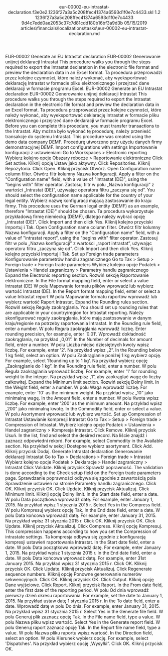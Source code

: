 <?xml version="1.0" encoding="UTF-8"?>
<xliff xmlns:logoport="urn:logoport:xliffeditor:xliff-extras:1.0" xmlns:xsi="http://www.w3.org/2001/XMLSchema-instance" xmlns="urn:oasis:names:tc:xliff:document:1.2" xmlns:xliffext="urn:microsoft:content:schema:xliffextensions" version="1.2" xsi:schemaLocation="urn:oasis:names:tc:xliff:document:1.2 xliff-core-1.2-transitional.xsd">
  <file datatype="xml" source-language="en-US" original="eur-00002-eu-intrastat-declaration.md" target-language="pl-PL">
    <header>
      <tool tool-company="Microsoft" tool-version="1.0-7889195" tool-name="mdxliff" tool-id="mdxliff"/>
      <xliffext:skl_file_name>eur-00002-eu-intrastat-declaration.f3e0e2.1236f27a3a5c208ffec41374a6593d1f0e7c4433.skl</xliffext:skl_file_name>
      <xliffext:version>1.2</xliffext:version>
      <xliffext:ms.openlocfilehash>1236f27a3a5c208ffec41374a6593d1f0e7c4433</xliffext:ms.openlocfilehash>
      <xliffext:ms.sourcegitcommit>9d4c7edd0ae2053c37c7d81cdd180b16bf3a9d3b</xliffext:ms.sourcegitcommit>
      <xliffext:ms.lasthandoff>05/15/2019</xliffext:ms.lasthandoff>
      <xliffext:ms.openlocfilepath>articles\financials\localizations\tasks\eur-00002-eu-intrastat-declaration.md</xliffext:ms.openlocfilepath>
    </header>
    <body>
      <group extype="content" id="content">
        <trans-unit xml:space="preserve" translate="yes" id="101" restype="x-metadata">
          <source>EUR-00002 Generate an EU Intrastat declaration</source>
        <target logoport:matchpercent="101" state="translated" state-qualifier="leveraged-tm">EUR-00002 Generowanie unijnej deklaracji Intrastat</target></trans-unit>
        <trans-unit xml:space="preserve" translate="yes" id="102" restype="x-metadata">
          <source>This procedure walks you through the steps required to export the Intrastat declaration in the electronic file format and preview the declaration data in an Excel format.</source>
        <target logoport:matchpercent="101" state="translated" state-qualifier="leveraged-tm">Ta procedura przeprowadzi przez kolejne czynności, które należy wykonać, aby wyeksportować deklarację Intrastat w formacie pliku elektronicznego i przejrzeć dane deklaracji w formacie programu Excel.</target></trans-unit>
        <trans-unit xml:space="preserve" translate="yes" id="103">
          <source>EUR-00002 Generate an EU Intrastat declaration</source>
        <target logoport:matchpercent="101" state="translated" state-qualifier="leveraged-tm">EUR-00002 Generowanie unijnej deklaracji Intrastat</target></trans-unit>
        <trans-unit xml:space="preserve" translate="yes" id="104">
          <source>This procedure walks you through the steps required to export the Intrastat declaration in the electronic file format and preview the declaration data in an Excel format.</source>
        <target logoport:matchpercent="101" state="translated" state-qualifier="leveraged-tm">Ta procedura przeprowadzi przez kolejne czynności, które należy wykonać, aby wyeksportować deklarację Intrastat w formacie pliku elektronicznego i przejrzeć dane deklaracji w formacie programu Excel.</target></trans-unit>
        <trans-unit xml:space="preserve" translate="yes" id="105">
          <source>Before you can complete this procedure, you must transfer transactions to the Intrastat.</source>
        <target logoport:matchpercent="101" state="translated" state-qualifier="leveraged-tm">Aby można było wykonać tę procedurę, należy przenieść transakcje do systemu Intrastat.</target></trans-unit>
        <trans-unit xml:space="preserve" translate="yes" id="106">
          <source>This procedure was created using the demo data company DEMF.</source>
        <target logoport:matchpercent="101" state="translated" state-qualifier="leveraged-tm">Procedurę utworzono przy użyciu danych firmy demonstracyjnej DEMF.</target></trans-unit>
        <trans-unit xml:space="preserve" translate="yes" id="107">
          <source>Import configurations with settings</source>
        <target logoport:matchpercent="101" state="translated" state-qualifier="leveraged-tm">Importowanie konfiguracji z ustawieniami</target></trans-unit>
        <trans-unit xml:space="preserve" translate="yes" id="108">
          <source>Go to Workspaces &gt; Electronic reporting</source>
        <target logoport:matchpercent="101" state="translated" state-qualifier="leveraged-tm">Wybierz kolejno opcje Obszary robocze &gt; Raportowanie elektroniczne</target></trans-unit>
        <trans-unit xml:space="preserve" translate="yes" id="109">
          <source>Click Set active.</source>
        <target logoport:matchpercent="101" state="translated" state-qualifier="leveraged-tm">Kliknij opcję Ustaw jako aktywny.</target></trans-unit>
        <trans-unit xml:space="preserve" translate="yes" id="110">
          <source>Click Repositories.</source>
        <target logoport:matchpercent="101" state="translated" state-qualifier="leveraged-tm">Kliknij Repozytoria.</target></trans-unit>
        <trans-unit xml:space="preserve" translate="yes" id="111">
          <source>Click Open.</source>
        <target logoport:matchpercent="101" state="translated" state-qualifier="leveraged-tm">Kliknij przycisk Otwórz.</target></trans-unit>
        <trans-unit xml:space="preserve" translate="yes" id="112">
          <source>Open Configuration name column filter.</source>
        <target logoport:matchpercent="101" state="translated" state-qualifier="leveraged-tm">Otwórz filtr kolumny Nazwa konfiguracji.</target></trans-unit>
        <trans-unit xml:space="preserve" translate="yes" id="113">
          <source>Apply a filter on the "Configuration name" field, with a value of "Intrastat (DE)", using the "begins with" filter operator.</source>
        <target logoport:matchpercent="101" state="translated" state-qualifier="leveraged-tm">Zastosuj filtr w polu „Nazwa konfiguracji” z wartości „Intrastat (DE)”, używając operatora filtru „zaczyna się od”.</target></trans-unit>
        <trans-unit xml:space="preserve" translate="yes" id="114">
          <source>You should select the configuration name applicable for the country of your legal entity.</source>
        <target logoport:matchpercent="101" state="translated" state-qualifier="leveraged-tm">Wybierz nazwę konfiguracji mającą zastosowanie do kraju firmy.</target></trans-unit>
        <trans-unit xml:space="preserve" translate="yes" id="115">
          <source>This procedure uses the German legal entity (DEMF) as an example, therefore "Intrastat (DE)" should be chosen.</source>
        <target logoport:matchpercent="101" state="translated" state-qualifier="leveraged-tm">Ta procedura wykorzystuje przykładową firmę niemiecką (DEMF), dlatego należy wybrać opcję „Intrastat (DE)”.</target></trans-unit>
        <trans-unit xml:space="preserve" translate="yes" id="116">
          <source>Click Import and then click Yes.</source>
        <target logoport:matchpercent="101" state="translated" state-qualifier="leveraged-tm">Kliknij kolejno przyciski Importuj i Tak.</target></trans-unit>
        <trans-unit xml:space="preserve" translate="yes" id="117">
          <source>Open Configuration name column filter.</source>
        <target logoport:matchpercent="101" state="translated" state-qualifier="leveraged-tm">Otwórz filtr kolumny Nazwa konfiguracji.</target></trans-unit>
        <trans-unit xml:space="preserve" translate="yes" id="118">
          <source>Apply a filter on the "Configuration name" field, with a value of "intrastat report", using the "begins with" filter operator.</source>
        <target logoport:matchpercent="101" state="translated" state-qualifier="leveraged-tm">Zastosuj filtr w polu „Nazwa konfiguracji” z wartości „raport intrastat”, używając operatora filtru „zaczyna się od”.</target></trans-unit>
        <trans-unit xml:space="preserve" translate="yes" id="119">
          <source>Click Import and then click Yes.</source>
        <target logoport:matchpercent="101" state="translated" state-qualifier="leveraged-tm">Kliknij kolejno przyciski Importuj i Tak.</target></trans-unit>
        <trans-unit xml:space="preserve" translate="yes" id="120">
          <source>Set up Foreign trade parameters</source>
        <target logoport:matchpercent="101" state="translated" state-qualifier="leveraged-tm">Konfigurowanie parametrów handlu zagranicznego</target></trans-unit>
        <trans-unit xml:space="preserve" translate="yes" id="121">
          <source>Go to Tax &gt; Setup &gt; Foreign trade &gt; Foreign trade parameters</source>
        <target logoport:matchpercent="101" state="translated" state-qualifier="leveraged-tm">Wybierz kolejno opcje Podatek &gt; Ustawienia &gt; Handel zagraniczny &gt; Parametry handlu zagranicznego</target></trans-unit>
        <trans-unit xml:space="preserve" translate="yes" id="122">
          <source>Expand the Electronic reporting section.</source>
        <target logoport:matchpercent="101" state="translated" state-qualifier="leveraged-tm">Rozwiń sekcję Raportowanie elektroniczne.</target></trans-unit>
        <trans-unit xml:space="preserve" translate="yes" id="123">
          <source>In the File format mapping field, enter or select a value Intrastat (DE)</source>
        <target logoport:matchpercent="101" state="translated" state-qualifier="leveraged-tm">W polu Mapowanie formatu plików wprowadź lub wybierz wartość Intrastat (DE).</target></trans-unit>
        <trans-unit xml:space="preserve" translate="yes" id="124">
          <source>In the Report format mapping field, enter or select a value Intrastat report</source>
        <target logoport:matchpercent="101" state="translated" state-qualifier="leveraged-tm">W polu Mapowanie formatu raportów wprowadź lub wybierz wartość Raport Intrastat.</target></trans-unit>
        <trans-unit xml:space="preserve" translate="yes" id="125">
          <source>Expand the Rounding rules section.</source>
        <target logoport:matchpercent="101" state="translated" state-qualifier="leveraged-tm">Rozwiń sekcję Reguły zaokrąglania.</target></trans-unit>
        <trans-unit xml:space="preserve" translate="yes" id="126">
          <source>You should set up rounding rules that are applicable in your country/region for Intrastat reporting.</source>
        <target logoport:matchpercent="101" state="translated" state-qualifier="leveraged-tm">Należy skonfigurować reguły zaokrąglania, które mają zastosowanie w danym kraju/regionie na potrzeby raportowania Intrastat.</target></trans-unit>
        <trans-unit xml:space="preserve" translate="yes" id="127">
          <source>In the Rounding rule field, enter a number.</source>
        <target logoport:matchpercent="101" state="translated" state-qualifier="leveraged-tm">W polu Reguła zaokrąglania wprowadź liczbę.</target></trans-unit>
        <trans-unit xml:space="preserve" translate="yes" id="128">
          <source>Enter rounding precision, for example, enter '0.01'.</source>
        <target logoport:matchpercent="101" state="translated" state-qualifier="leveraged-tm">Wprowadź dokładność zaokrąglania, na przykład „0,01”.</target></trans-unit>
        <trans-unit xml:space="preserve" translate="yes" id="129">
          <source>In the Number of decimals for amount field, enter a number.</source>
        <target logoport:matchpercent="101" state="translated" state-qualifier="leveraged-tm">W polu Liczba miejsc dziesiętnych kwoty wpisz liczbę.</target></trans-unit>
        <trans-unit xml:space="preserve" translate="yes" id="130">
          <source>For example, enter '2'.</source>
        <target logoport:matchpercent="101" state="translated" state-qualifier="leveraged-tm">Na przykład wpisz „2”.</target></trans-unit>
        <trans-unit xml:space="preserve" translate="yes" id="131">
          <source>In the Rounding below 1 kg field, select an option.</source>
        <target logoport:matchpercent="101" state="translated" state-qualifier="leveraged-tm">W polu Zaokrąglanie poniżej 1 kg wybierz opcję.</target></trans-unit>
        <trans-unit xml:space="preserve" translate="yes" id="132">
          <source>For example, select 'Rounding up to 1 kg'.</source>
        <target logoport:matchpercent="101" state="translated" state-qualifier="leveraged-tm">Na przykład wybierz opcję „Zaokrąglanie do 1 kg”.</target></trans-unit>
        <trans-unit xml:space="preserve" translate="yes" id="133">
          <source>In the Rounding rule field, enter a number.</source>
        <target logoport:matchpercent="101" state="translated" state-qualifier="leveraged-tm">W polu Reguła zaokrąglania wprowadź liczbę.</target></trans-unit>
        <trans-unit xml:space="preserve" translate="yes" id="134">
          <source>For example, enter '1' for rounding weight to the integer.</source>
        <target logoport:matchpercent="101" state="translated" state-qualifier="leveraged-tm">Na przykład wpisz „1”, aby zaokrąglać wagę do liczby całkowitej.</target></trans-unit>
        <trans-unit xml:space="preserve" translate="yes" id="135">
          <source>Expand the Minimum limit section.</source>
        <target logoport:matchpercent="101" state="translated" state-qualifier="leveraged-tm">Rozwiń sekcję Dolny limit.</target></trans-unit>
        <trans-unit xml:space="preserve" translate="yes" id="136">
          <source>In the Weight field, enter a number.</source>
        <target logoport:matchpercent="101" state="translated" state-qualifier="leveraged-tm">W polu Waga wprowadź liczbę.</target></trans-unit>
        <trans-unit xml:space="preserve" translate="yes" id="137">
          <source>For example, enter '10' as the minimum weight.</source>
        <target logoport:matchpercent="101" state="translated" state-qualifier="leveraged-tm">Na przykład wpisz „10” jako minimalną wagę.</target></trans-unit>
        <trans-unit xml:space="preserve" translate="yes" id="138">
          <source>In the Amount field, enter a number.</source>
        <target logoport:matchpercent="101" state="translated" state-qualifier="leveraged-tm">W polu Kwota wpisz liczbę.</target></trans-unit>
        <trans-unit xml:space="preserve" translate="yes" id="139">
          <source>For example, enter '200' as the minimum amount.</source>
        <target logoport:matchpercent="101" state="translated" state-qualifier="leveraged-tm">Na przykład wpisz „200” jako minimalną kwotę.</target></trans-unit>
        <trans-unit xml:space="preserve" translate="yes" id="140">
          <source>In the Commodity field, enter or select a value.</source>
        <target logoport:matchpercent="101" state="translated" state-qualifier="leveraged-tm">W polu Asortyment wprowadź lub wybierz wartość.</target></trans-unit>
        <trans-unit xml:space="preserve" translate="yes" id="141">
          <source>Set up Compression of Intrastat</source>
        <target logoport:matchpercent="101" state="translated" state-qualifier="leveraged-tm">Ustawianie kompresji Intrastat</target></trans-unit>
        <trans-unit xml:space="preserve" translate="yes" id="142">
          <source>Go to Tax &gt; Setup &gt; Foreign trade &gt; Compression of Intrastat.</source>
        <target logoport:matchpercent="101" state="translated" state-qualifier="leveraged-tm">Wybierz kolejno opcje Podatek &gt; Ustawienia &gt; Handel zagraniczny &gt; Kompresja Intrastat.</target></trans-unit>
        <trans-unit xml:space="preserve" translate="yes" id="143">
          <source>Click Remove.</source>
        <target logoport:matchpercent="101" state="translated" state-qualifier="leveraged-tm">Kliknij przycisk Usuń.</target></trans-unit>
        <trans-unit xml:space="preserve" translate="yes" id="144">
          <source>In the list, find and select the desired record.</source>
        <target logoport:matchpercent="101" state="translated" state-qualifier="leveraged-tm">Na liście znajdź i zaznacz odpowiedni rekord.</target></trans-unit>
        <trans-unit xml:space="preserve" translate="yes" id="145">
          <source>For example, select Commodity in the Available section.</source>
        <target logoport:matchpercent="101" state="translated" state-qualifier="leveraged-tm">Na przykład w sekcji Dostępne wybierz asortyment.</target></trans-unit>
        <trans-unit xml:space="preserve" translate="yes" id="146">
          <source>Click Add.</source>
        <target logoport:matchpercent="101" state="translated" state-qualifier="leveraged-tm">Kliknij przycisk Dodaj.</target></trans-unit>
        <trans-unit xml:space="preserve" translate="yes" id="147">
          <source>Generate Intrastat declaration</source>
        <target logoport:matchpercent="101" state="translated" state-qualifier="leveraged-tm">Generowanie deklaracji Intrastat</target></trans-unit>
        <trans-unit xml:space="preserve" translate="yes" id="148">
          <source>Go to Tax &gt; Declarations &gt; Foreign trade &gt; Intrastat</source>
        <target logoport:matchpercent="101" state="translated" state-qualifier="leveraged-tm">Wybierz kolejno opcje Podatek &gt; Deklaracje &gt; Handel zagraniczny &gt; Intrastat</target></trans-unit>
        <trans-unit xml:space="preserve" translate="yes" id="149">
          <source>Click Validate.</source>
        <target logoport:matchpercent="101" state="translated" state-qualifier="leveraged-tm">Kliknij przycisk Sprawdź poprawność.</target></trans-unit>
        <trans-unit xml:space="preserve" translate="yes" id="150">
          <source>The validation is done according to the Check setup field on the Foreign trade parameters page.</source>
        <target logoport:matchpercent="101" state="translated" state-qualifier="leveraged-tm">Sprawdzanie poprawności odbywa się zgodnie z zawartością pola Sprawdzenie ustawień na stronie Parametry handlu zagranicznego.</target></trans-unit>
        <trans-unit xml:space="preserve" translate="yes" id="151">
          <source>Click OK.</source>
        <target logoport:matchpercent="101" state="translated" state-qualifier="leveraged-tm">Kliknij przycisk OK.</target></trans-unit>
        <trans-unit xml:space="preserve" translate="yes" id="152">
          <source>Click Update.</source>
        <target logoport:matchpercent="101" state="translated" state-qualifier="leveraged-tm">Kliknij przycisk Aktualizuj.</target></trans-unit>
        <trans-unit xml:space="preserve" translate="yes" id="153">
          <source>Click Minimum limit.</source>
        <target logoport:matchpercent="101" state="translated" state-qualifier="leveraged-tm">Kliknij opcję Dolny limit.</target></trans-unit>
        <trans-unit xml:space="preserve" translate="yes" id="154">
          <source>In the Start date field, enter a date.</source>
        <target logoport:matchpercent="101" state="translated" state-qualifier="leveraged-tm">W polu Data początkowa wprowadź datę.</target></trans-unit>
        <trans-unit xml:space="preserve" translate="yes" id="155">
          <source>For example, enter January 1, 2015.</source>
        <target logoport:matchpercent="101" state="translated" state-qualifier="leveraged-tm">Na przykład wpisz 1 stycznia 2015 r.</target></trans-unit>
        <trans-unit xml:space="preserve" translate="yes" id="156">
          <source>Select Yes in the Compress field.</source>
        <target logoport:matchpercent="101" state="translated" state-qualifier="leveraged-tm">W polu Kompresuj wybierz opcję Tak.</target></trans-unit>
        <trans-unit xml:space="preserve" translate="yes" id="157">
          <source>In the End date field, enter a date.</source>
        <target logoport:matchpercent="101" state="translated" state-qualifier="leveraged-tm">W polu Data końcowa wprowadź datę.</target></trans-unit>
        <trans-unit xml:space="preserve" translate="yes" id="158">
          <source>For example, enter January 31, 2015.</source>
        <target logoport:matchpercent="101" state="translated" state-qualifier="leveraged-tm">Na przykład wpisz 31 stycznia 2015 r.</target></trans-unit>
        <trans-unit xml:space="preserve" translate="yes" id="159">
          <source>Click OK.</source>
        <target logoport:matchpercent="101" state="translated" state-qualifier="leveraged-tm">Kliknij przycisk OK.</target></trans-unit>
        <trans-unit xml:space="preserve" translate="yes" id="160">
          <source>Click Update.</source>
        <target logoport:matchpercent="101" state="translated" state-qualifier="leveraged-tm">Kliknij przycisk Aktualizuj.</target></trans-unit>
        <trans-unit xml:space="preserve" translate="yes" id="161">
          <source>Click Compress.</source>
        <target logoport:matchpercent="101" state="translated" state-qualifier="leveraged-tm">Kliknij opcję Kompresuj.</target></trans-unit>
        <trans-unit xml:space="preserve" translate="yes" id="162">
          <source>This compression happens according to how you set the Compression of intrastate settings.</source>
        <target logoport:matchpercent="101" state="translated" state-qualifier="leveraged-tm">Ta kompresja odbywa się zgodnie z konfiguracją kompresji ustawień raportowania Intrastat.</target></trans-unit>
        <trans-unit xml:space="preserve" translate="yes" id="163">
          <source>In the Start date field, enter a date.</source>
        <target logoport:matchpercent="101" state="translated" state-qualifier="leveraged-tm">W polu Data początkowa wprowadź datę.</target></trans-unit>
        <trans-unit xml:space="preserve" translate="yes" id="164">
          <source>For example, enter January 1, 2015.</source>
        <target logoport:matchpercent="101" state="translated" state-qualifier="leveraged-tm">Na przykład wpisz 1 stycznia 2015 r.</target></trans-unit>
        <trans-unit xml:space="preserve" translate="yes" id="165">
          <source>In the End date field, enter a date.</source>
        <target logoport:matchpercent="101" state="translated" state-qualifier="leveraged-tm">W polu Data końcowa wprowadź datę.</target></trans-unit>
        <trans-unit xml:space="preserve" translate="yes" id="166">
          <source>For example, enter 31st January 2015.</source>
        <target logoport:matchpercent="101" state="translated" state-qualifier="leveraged-tm">Na przykład wpisz 31 stycznia 2015 r.</target></trans-unit>
        <trans-unit xml:space="preserve" translate="yes" id="167">
          <source>Click OK.</source>
        <target logoport:matchpercent="101" state="translated" state-qualifier="leveraged-tm">Kliknij przycisk OK.</target></trans-unit>
        <trans-unit xml:space="preserve" translate="yes" id="168">
          <source>Click Update.</source>
        <target logoport:matchpercent="101" state="translated" state-qualifier="leveraged-tm">Kliknij przycisk Aktualizuj.</target></trans-unit>
        <trans-unit xml:space="preserve" translate="yes" id="169">
          <source>Click Regenerate sequence numbers.</source>
        <target logoport:matchpercent="101" state="translated" state-qualifier="leveraged-tm">Kliknij opcję Ponowne generowanie numerów sekwencyjnych.</target></trans-unit>
        <trans-unit xml:space="preserve" translate="yes" id="170">
          <source>Click OK.</source>
        <target logoport:matchpercent="101" state="translated" state-qualifier="leveraged-tm">Kliknij przycisk OK.</target></trans-unit>
        <trans-unit xml:space="preserve" translate="yes" id="171">
          <source>Click Output.</source>
        <target logoport:matchpercent="101" state="translated" state-qualifier="leveraged-tm">Kliknij opcję Dane wyjściowe.</target></trans-unit>
        <trans-unit xml:space="preserve" translate="yes" id="172">
          <source>Click Report.</source>
        <target logoport:matchpercent="101" state="translated" state-qualifier="leveraged-tm">Kliknij przycisk Raport.</target></trans-unit>
        <trans-unit xml:space="preserve" translate="yes" id="173">
          <source>In the From date field, enter the first date of the reporting period.</source>
        <target logoport:matchpercent="101" state="translated" state-qualifier="leveraged-tm">W polu Od dnia wprowadź pierwszy dzień okresu raportowania.</target></trans-unit>
        <trans-unit xml:space="preserve" translate="yes" id="174">
          <source>For example, set the date to January 1, 2015.</source>
        <target logoport:matchpercent="101" state="translated" state-qualifier="leveraged-tm">Na przykład ustaw datę 1 stycznia 2015 r.</target></trans-unit>
        <trans-unit xml:space="preserve" translate="yes" id="175">
          <source>In the To date field, enter a date.</source>
        <target logoport:matchpercent="101" state="translated" state-qualifier="leveraged-tm">Wprowadź datę w polu Do dnia.</target></trans-unit>
        <trans-unit xml:space="preserve" translate="yes" id="176">
          <source>For example, enter January 31, 2015.</source>
        <target logoport:matchpercent="101" state="translated" state-qualifier="leveraged-tm">Na przykład wpisz 31 stycznia 2015 r.</target></trans-unit>
        <trans-unit xml:space="preserve" translate="yes" id="177">
          <source>Select Yes in the Generate file field.</source>
        <target logoport:matchpercent="101" state="translated" state-qualifier="leveraged-tm">W polu Generuj plik zaznacz opcję Tak.</target></trans-unit>
        <trans-unit xml:space="preserve" translate="yes" id="178">
          <source>In the File name field, type a value.</source>
        <target logoport:matchpercent="101" state="translated" state-qualifier="leveraged-tm">W polu Nazwa pliku wpisz wartość.</target></trans-unit>
        <trans-unit xml:space="preserve" translate="yes" id="179">
          <source>Select Yes in the Generate report field.</source>
        <target logoport:matchpercent="101" state="translated" state-qualifier="leveraged-tm">W polu Generuj raport zaznacz opcję Tak.</target></trans-unit>
        <trans-unit xml:space="preserve" translate="yes" id="180">
          <source>In the Report file name field, type a value.</source>
        <target logoport:matchpercent="101" state="translated" state-qualifier="leveraged-tm">W polu Nazwa pliku raportu wpisz wartość.</target></trans-unit>
        <trans-unit xml:space="preserve" translate="yes" id="181">
          <source>In the Direction field, select an option.</source>
        <target logoport:matchpercent="101" state="translated" state-qualifier="leveraged-tm">W polu Kierunek wybierz opcję.</target></trans-unit>
        <trans-unit xml:space="preserve" translate="yes" id="182">
          <source>For example, select 'Dispatches'.</source>
        <target logoport:matchpercent="101" state="translated" state-qualifier="leveraged-tm">Na przykład wybierz opcję „Wysyłki”.</target></trans-unit>
        <trans-unit xml:space="preserve" translate="yes" id="183">
          <source>Click OK.</source>
        <target logoport:matchpercent="101" state="translated" state-qualifier="leveraged-tm">Kliknij przycisk OK.</target></trans-unit>
      </group>
    </body>
  </file>
</xliff>